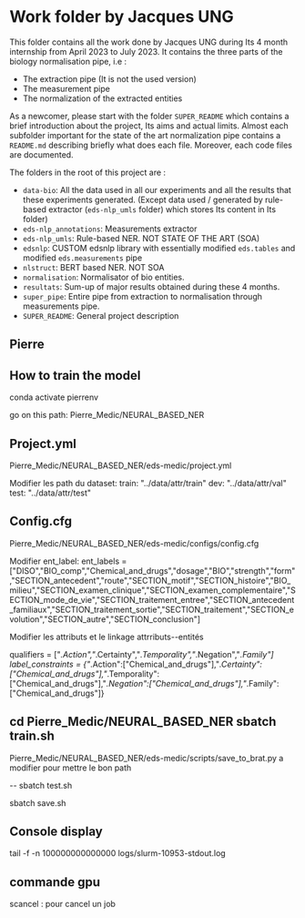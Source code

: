 # Work folder by Jacques UNG

This folder contains all the work done by Jacques UNG during Its 4 month internship from April 2023 to July 2023. It contains the three parts of the biology normalisation pipe, i.e :
- The extraction pipe (It is not the used version)
- The measurement pipe
- The normalization of the extracted entities

As a newcomer, please start with the folder `SUPER_README` which contains a brief introduction about the project, Its aims and actual limits.
Almost each subfolder important for the state of the art normalization pipe contains a `README.md` describing briefly what does each file. Moreover, each code files are documented.

The folders in the root of this project are :
- `data-bio`: All the data used in all our experiments and all the results that these experiments generated. (Except data used / generated by rule-based extractor (`eds-nlp_umls` folder) which stores Its content in Its folder)
- `eds-nlp_annotations`:  Measurements extractor
- `eds-nlp_umls`: Rule-based NER. NOT STATE OF THE ART (SOA)
- `edsnlp`: CUSTOM edsnlp library with essentially modified `eds.tables` and modified `eds.measurements` pipe
- `nlstruct`: BERT based NER. NOT SOA
- `normalisation`: Normalisator of bio entities.
- `resultats`: Sum-up of major results obtained during these 4 months.
- `super_pipe`: Entire pipe from extraction to normalisation through measurements pipe.
- `SUPER_README`: General project description


## Pierre

## How to train the model ##

conda activate pierrenv

go on this path: Pierre_Medic/NEURAL_BASED_NER

## Project.yml ##
Pierre_Medic/NEURAL_BASED_NER/eds-medic/project.yml

Modifier les path du dataset: 
  train: "../data/attr/train"
  dev: "../data/attr/val"
  test: "../data/attr/test"
  
  
## Config.cfg ##
Pierre_Medic/NEURAL_BASED_NER/eds-medic/configs/config.cfg

Modifier ent_label: 
ent_labels =["DISO","BIO_comp","Chemical_and_drugs","dosage","BIO","strength","form","SECTION_antecedent","route","SECTION_motif","SECTION_histoire","BIO_milieu","SECTION_examen_clinique","SECTION_examen_complementaire","SECTION_mode_de_vie","SECTION_traitement_entree","SECTION_antecedent_familiaux","SECTION_traitement_sortie","SECTION_traitement","SECTION_evolution","SECTION_autre","SECTION_conclusion"]

Modifier les attributs et le linkage attrributs--entités

qualifiers = ["_.Action","_.Certainty","_.Temporality","_.Negation","_.Family"]
label_constraints = {"_.Action":["Chemical_and_drugs"],"_.Certainty":["Chemical_and_drugs"],"_.Temporality":["Chemical_and_drugs"],"_.Negation":["Chemical_and_drugs"],"_.Family":["Chemical_and_drugs"]}


## 
cd Pierre_Medic/NEURAL_BASED_NER
sbatch train.sh 
-- 
Pierre_Medic/NEURAL_BASED_NER/eds-medic/scripts/save_to_brat.py
a modifier pour mettre le bon path 

--
sbatch test.sh

sbatch save.sh 

## Console display ##

tail -f -n 100000000000000 logs/slurm-10953-stdout.log 


## commande gpu ##
scancel : pour cancel un job
